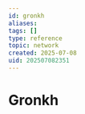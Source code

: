 ```yaml
---
id: gronkh
aliases: 
tags: []
type: reference
topic: network
created: 2025-07-08
uid: 202507082351
---
```


# Gronkh
